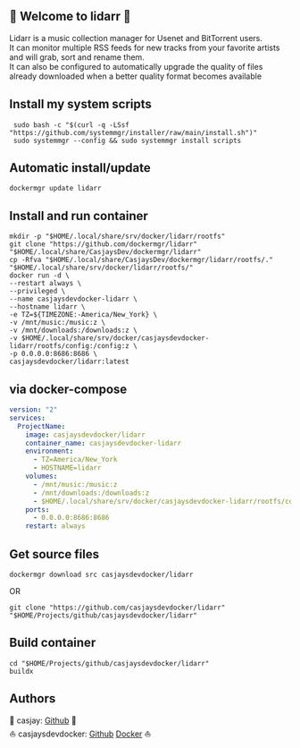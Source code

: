 ## 👋 Welcome to lidarr 🚀  

Lidarr is a music collection manager for Usenet and BitTorrent users.  
It can monitor multiple RSS feeds for new tracks from your favorite artists and will grab, sort and rename them.  
It can also be configured to automatically upgrade the quality of files already downloaded when a better quality format becomes available  
  
  
## Install my system scripts  

```shell
 sudo bash -c "$(curl -q -LSsf "https://github.com/systemmgr/installer/raw/main/install.sh")"
 sudo systemmgr --config && sudo systemmgr install scripts  
```
  
## Automatic install/update  
  
```shell
dockermgr update lidarr
```
  
## Install and run container
  
```shell
mkdir -p "$HOME/.local/share/srv/docker/lidarr/rootfs"
git clone "https://github.com/dockermgr/lidarr" "$HOME/.local/share/CasjaysDev/dockermgr/lidarr"
cp -Rfva "$HOME/.local/share/CasjaysDev/dockermgr/lidarr/rootfs/." "$HOME/.local/share/srv/docker/lidarr/rootfs/"
docker run -d \
--restart always \
--privileged \
--name casjaysdevdocker-lidarr \
--hostname lidarr \
-e TZ=${TIMEZONE:-America/New_York} \
-v /mnt/music:/music:z \
-v /mnt/downloads:/downloads:z \
-v $HOME/.local/share/srv/docker/casjaysdevdocker-lidarr/rootfs/config:/config:z \
-p 0.0.0.0:8686:8686 \
casjaysdevdocker/lidarr:latest
```
  
## via docker-compose  
  
```yaml
version: "2"
services:
  ProjectName:
    image: casjaysdevdocker/lidarr
    container_name: casjaysdevdocker-lidarr
    environment:
      - TZ=America/New_York
      - HOSTNAME=lidarr
    volumes:
      - /mnt/music:/music:z
      - /mnt/downloads:/downloads:z
      - $HOME/.local/share/srv/docker/casjaysdevdocker-lidarr/rootfs/config:/config:z
    ports:
      - 0.0.0.0:8686:8686
    restart: always
```
  
## Get source files  
  
```shell
dockermgr download src casjaysdevdocker/lidarr
```
  
OR
  
```shell
git clone "https://github.com/casjaysdevdocker/lidarr" "$HOME/Projects/github/casjaysdevdocker/lidarr"
```
  
## Build container  
  
```shell
cd "$HOME/Projects/github/casjaysdevdocker/lidarr"
buildx 
```
  
## Authors  
  
🤖 casjay: [Github](https://github.com/casjay) 🤖  
⛵ casjaysdevdocker: [Github](https://github.com/casjaysdevdocker) [Docker](https://hub.docker.com/u/casjaysdevdocker) ⛵  
